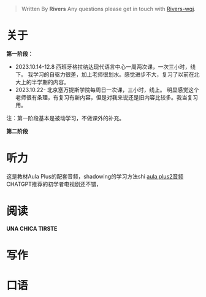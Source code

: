 


> Written By **Rivers**
> Any questions please get in touch with  [Rivers-wqj](https://rivers-wqj.github.io/).
# 关于

**第一阶段**：
- 2023.10.14-12.8 西班牙格拉纳达现代语言中心一周两次课，一次三小时，线下。
我学习的自驱力很差，加上老师很划水。感觉进步不大，复习了以前在北大上的半学期的内容。
- 2023.10.22- 北京塞万提斯学院每周日一次课，三小时，线上。
明显感觉这个老师很有条理，有复习有新内容，但是对我来说还是旧内容比较多。我当复习用。

注：第一阶段基本是被动学习，不做课外的补充。

**第二阶段**



# 听力
这是教材Aula Plus的配套音频，shadowing的学习方法shi [aula plus2音频](https://campus-difusion.avallainmagnet.com/dashboard)
 CHATGPT推荐的初学者电视剧还不错，

 # 阅读
 **UNA CHICA TIRSTE**

 # 写作
 # 口语
<!--stackedit_data:
eyJoaXN0b3J5IjpbLTcwNTU4Nzc2MywxOTQ3NTIzMzU4XX0=
-->